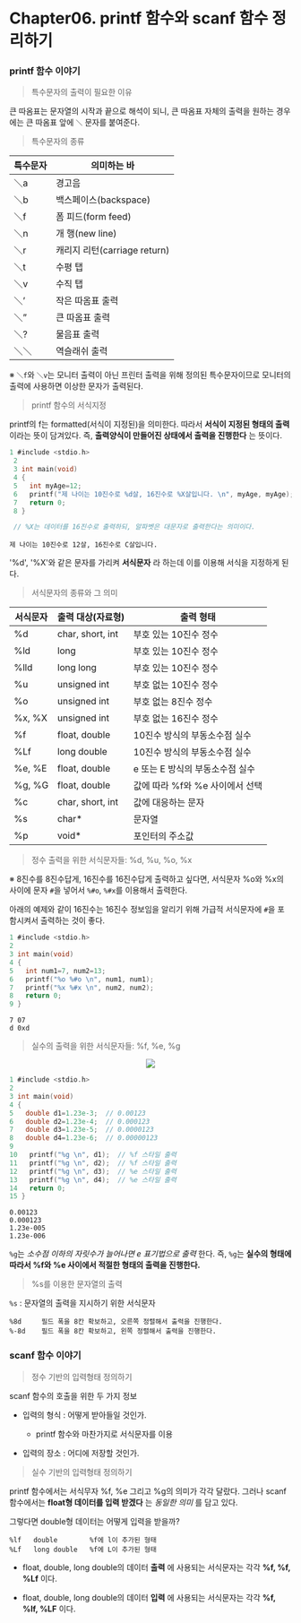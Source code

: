 # Chapter06. printf 함수와 scanf 함수 정리하기

### printf 함수 이야기

> 특수문자의 출력이 필요한 이유

큰 따옴표는 문자열의 시작과 끝으로 해석이 되니, 큰 따옴표 자체의 출력을 원하는 경우에는 큰 따옴표 앞에 `＼` 문자를 붙여준다.

> 특수문자의 종류

|특수문자|<center>의미하는 바</center>|
|---|---|
|＼a   |경고음   |
|＼b   |백스페이스(backspace)   |
|＼f   |폼 피드(form feed)   |
|＼n   |개 행(new line)   |
|＼r   |캐리지 리턴(carriage return)   |
|＼t   |수평 탭   |
|＼v   |수직 탭   |
|＼’   |작은 따옴표 출력   |
|＼”   |큰 따옴표 출력   |
|＼?   |물음표 출력   |
|＼＼   |역슬래쉬 출력   |

※ `＼f`와 `＼v`는 모니터 출력이 아닌 프린터 출력을 위해 정의된 특수문자이므로 모니터의 출력에 사용하면 이상한 문자가 출력된다.

> printf 함수의 서식지정

printf의 f는 formatted(서식이 지정된)을 의미한다. 따라서 **서식이 지정된 형태의 출력** 이라는 뜻이 담겨있다. 즉, **출력양식이 만들어진 상태에서 출력을 진행한다** 는 뜻이다.

```c
1 #include <stdio.h>
 2
 3 int main(void)
 4 {
 5   int myAge=12;
 6   printf("제 나이는 10진수로 %d살, 16진수로 %X살입니다. \n", myAge, myAge);
 7   return 0;
 8 }

 // %X는 데이터를 16진수로 출력하되, 알파벳은 대문자로 출력한다는 의미이다.
```

```
제 나이는 10진수로 12살, 16진수로 C살입니다.
```

'%d', '%X'와 같은 문자를 가리켜 **서식문자** 라 하는데 이를 이용해 서식을 지정하게 된다.

> 서식문자의 종류와 그 의미

|서식문자|출력 대상(자료형)|출력 형태|
|---|---|---|
|%d   |char, short, int   |부호 있는 10진수 정수   |
|%ld|long|부호 있는 10진수 정수|
|%lld   |long long   |부호 있는 10진수 정수   |
|%u   |unsigned int   |부호 없는 10진수 정수   |
|%o   |unsigned int   |부호 없는 8진수 정수   |
|%x, %X   |unsigned int   |부호 없는 16진수 정수   |
|%f   |float, double   |10진수 방식의 부동소수점 실수   |
|%Lf   |long double   |10진수 방식의 부동소수점 실수   |
|%e, %E   |float, double   |e 또는 E 방식의 부동소수점 실수   |
|%g, %G   |float, double   |값에 따라 %f와 %e 사이에서 선택   |
|%c   |char, short, int   |값에 대응하는 문자   |
|%s   |char*   |문자열   |
|%p   |void*   |포인터의 주소값   |

> 정수 출력을 위한 서식문자들: %d, %u, %o, %x

※ 8진수를 8진수답게, 16진수를 16진수답게 출력하고 싶다면, 서식문자 %o와 %x의 사이에 문자 `#`을 넣어서 `%#o`, `%#x`를 이용해서 출력한다.

아래의 예제와 같이 16진수는 16진수 정보임을 알리기 위해 가급적 서식문자에 `#`을 포함시켜서 출력하는 것이 좋다.

```c
1 #include <stdio.h>
2
3 int main(void)
4 {
5   int num1=7, num2=13;
6   printf("%o %#o \n", num1, num1);
7   printf("%x %#x \n", num2, num2);
8   return 0;
9 }
```


```
7 07
d 0xd
```

> 실수의 출력을 위한 서식문자들: %f, %e, %g

<p align="center">
<img src="https://user-images.githubusercontent.com/39554623/53778622-b80fa280-3f40-11e9-93c3-53568e52c50f.png">
<p>

```c
1 #include <stdio.h>
2
3 int main(void)
4 {
5   double d1=1.23e-3;  // 0.00123
6   double d2=1.23e-4;  // 0.000123
7   double d3=1.23e-5;  // 0.0000123
8   double d4=1.23e-6;  // 0.00000123
9
10   printf("%g \n", d1);  // %f 스타일 출력
11   printf("%g \n", d2);  // %f 스타일 출력
12   printf("%g \n", d3);  // %e 스타일 출력
13   printf("%g \n", d4);  // %e 스타일 출력
14   return 0;
15 }
```

```
0.00123
0.000123
1.23e-005
1.23e-006
```

`%g`는 *소수점 이하의 자릿수가 늘어나면 e 표기법으로 출력* 한다. 즉, `%g`는 **실수의 형태에 따라서 %f와 %e 사이에서 적절한 형태의 출력을 진행한다.**

> %s를 이용한 문자열의 출력

`%s` : 문자열의 출력을 지시하기 위한 서식문자

```
%8d     필드 폭을 8칸 확보하고, 오른쪽 정렬해서 출력을 진행한다.
%-8d    필드 폭을 8칸 확보하고, 왼쪽 정렬해서 출력을 진행한다.
```

### scanf 함수 이야기

> 정수 기반의 입력형태 정의하기

scanf 함수의 호출을 위한 두 가지 정보

- 입력의 형식 : 어떻게 받아들일 것인가.

  - printf 함수와 마찬가지로 서식문자를 이용


- 입력의 장소 : 어디에 저장할 것인가.

> 실수 기반의 입력형태 정의하기

printf 함수에서는 서식무자 %f, %e 그리고 %g의 의미가 각각 달랐다. 그러나 scanf 함수에서는 **float형 데이터를 입력 받겠다** 는 *동일한 의미* 를 담고 있다.

그렇다면 double형 데이터는 어떻게 입력을 받을까?

```
%lf   double        %f에 l이 추가된 형태
%Lf   long double   %f에 L이 추가된 형태
```

- float, double, long double의 데이터 **출력** 에 사용되는 서식문자는 각각 **%f, %f, %Lf** 이다.

- float, double, long double의 데이터 **입력** 에 사용되는 서식문자는 각각 **%f, %lf, %LF** 이다.
